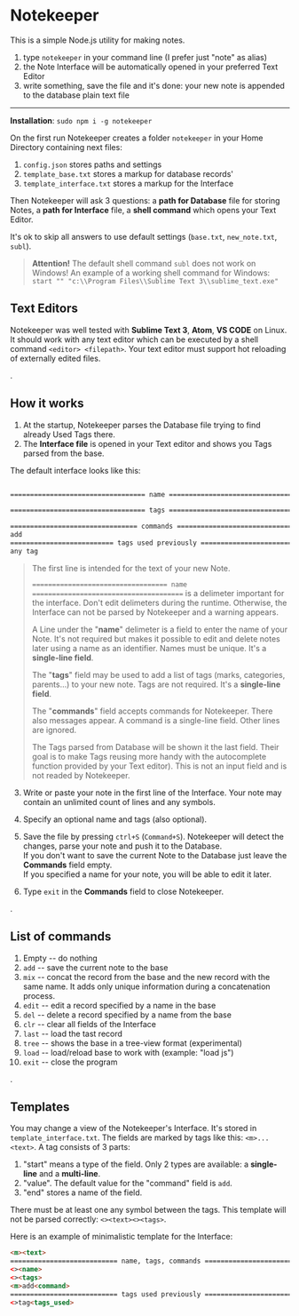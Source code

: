 # Notekeeper

This is a simple Node.js utility for making notes.

1. type `notekeeper` in your command line (I prefer just "note" as alias)
2. the Note Interface will be automatically opened in your preferred Text Editor
3. write something, save the file and it's done: your new note is appended to the database plain text file

----

**Installation**: `sudo npm i -g notekeeper`

On the first run Notekeeper creates a folder `notekeeper` in your Home Directory containing next files:  

1. `config.json` stores paths and settings 
2. `template_base.txt` stores a markup for database records' 
3. `template_interface.txt` stores a markup for the Interface 

Then Notekeeper will ask 3 questions: 
a **path for Database** file for storing Notes, 
a **path for Interface** file, 
a **shell command** which opens your Text Editor. 

It's ok to skip all answers to use default settings (`base.txt`, `new_note.txt`, `subl`). 

> **Attention!** 
> The default shell command `subl` does not work on Windows! 
> An example of a working shell command for Windows: `start "" "c:\\Program Files\\Sublime Text 3\\sublime_text.exe"` 

## Text Editors

Notekeeper was well tested with **Sublime Text 3**, **Atom**, **VS CODE** on Linux. 
It should work with any text editor which can be executed by a shell command `<editor> <filepath>`. 
Your text editor must support hot reloading of externally edited files.

.

## How it works

1. At the startup, Notekeeper parses the Database file trying to find already Used Tags there.  
2. The **Interface file** is opened in your Text editor and shows you Tags parsed from the base.

The default interface looks like this:

```html

================================== name ======================================

================================== tags ======================================

================================ commands ====================================
add
========================== tags used previously ==============================
any tag

```

> The first line is intended for the text of your new Note. 
>
> `================================== name ======================================` is a delimeter important for the interface. 
> Don't edit delimeters during the runtime. Otherwise, the Interface can not be parsed by Notekeeper and a warning appears. 
>
> A Line under the "**name**" delimeter is a field to enter the name of your Note. It's not required but makes it possible to edit and delete notes later using a name as an identifier. Names must be unique. It's a **single-line field**. 
>
> The "**tags**" field may be used to add a list of tags (marks, categories, parents...) to your new note. Tags are not required. It's a **single-line field**.
>
> The "**commands**" field accepts commands for Notekeeper. There also messages appear. A command is a single-line field. Other lines are ignored. 
>
> The Tags parsed from Database will be shown it the last field. Their goal is to make Tags reusing more handy with the autocomplete function provided by your Text editor). This is not an input field and is not readed by Notekeeper. 

3. Write or paste your note in the first line of the Interface. Your note may contain an unlimited count of lines and any symbols. 

4. Specify an optional name and tags (also optional). 

5. Save the file by pressing `ctrl+S` (`Command+S`). 
Notekeeper will detect the changes, parse your note and push it to the Database.  
If you don't want to save the current Note to the Database just leave the **Commands** field empty.  
If you specified a name for your note, you will be able to edit it later.

5. Type `exit` in the **Commands** field to close Notekeeper.

.

## List of commands

1. Empty -- do nothing
2. `add` -- save the current note to the base
3. `mix` -- concat the record from the base and the new record with the same name. It adds only unique information during a concatenation process.
4. `edit` -- edit a record specified by a name in the base
5. `del` -- delete a record specified by a name from the base
6. `clr` -- clear all fields of the Interface
7. `last` -- load the tast record
8. `tree` -- shows the base in a tree-view format (experimental)
9. `load` -- load/reload base to work with (example: "load js")
10. `exit` -- close the program

.

## Templates

You may change a view of the Notekeeper's Interface. It's stored in `template_interface.txt`. The fields are marked by tags like this: `<m>...<text>`. A tag consists of 3 parts:

1. "start" means a type of the field. Only 2 types are available: a **single-line** and a **multi-line**.
2. "value". The default value for the "command" field is `add`.
3. "end" stores a name of the field.

There must be at least one any symbol between the tags. This template will not be parsed correctly: `<><text><><tags>`.  

Here is an example of minimalistic template for the Interface:

```html
<m><text>
=========================== name, tags, commands ===========================
<><name>
<><tags>
<m>add<command>
=========================== tags used previously ===========================
<>tag<tags_used>

```
